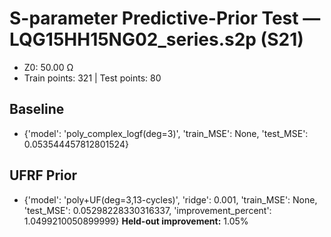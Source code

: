 # S-parameter Predictive-Prior Test — LQG15HH15NG02_series.s2p (S21)
- Z0: 50.00 Ω
- Train points: 321  |  Test points: 80

## Baseline
- {'model': 'poly_complex_logf(deg=3)', 'train_MSE': None, 'test_MSE': 0.053544457812801524}

## UFRF Prior
- {'model': 'poly+UF(deg=3,13-cycles)', 'ridge': 0.001, 'train_MSE': None, 'test_MSE': 0.05298228330316337, 'improvement_percent': 1.0499210050899999}
**Held-out improvement:** 1.05%
